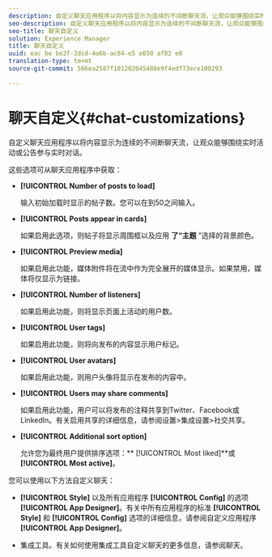 ```yaml
---
description: 自定义聊天应用程序以将内容显示为连续的不间断聊天流，让观众能够围绕实时活动或公告参与实时对话。
seo-description: 自定义聊天应用程序以将内容显示为连续的不间断聊天流，让观众能够围绕实时活动或公告参与实时对话。
seo-title: 聊天自定义
solution: Experience Manager
title: 聊天自定义
uuid: eac be be2f-2dcd-4a6b-ac84-e5 e650 af82 e0
translation-type: tm+mt
source-git-commit: 566ea2587f101202045488e9f4edf73ece100293

---
```



# 聊天自定义{#chat-customizations}

自定义聊天应用程序以将内容显示为连续的不间断聊天流，让观众能够围绕实时活动或公告参与实时对话。



这些选项可从聊天应用程序中获取：

* **[!UICONTROL Number of posts to load]**

   输入初始加载时显示的帖子数。您可以在到50之间输入。

* **[!UICONTROL Posts appear in cards]**

   如果启用此选项，则帖子将显示周围框以及应用 **了“主题** ”选择的背景颜色。

* **[!UICONTROL Preview media]**

   如果启用此功能，媒体附件将在流中作为完全展开的媒体显示。如果禁用，媒体将仅显示为链接。

* **[!UICONTROL Number of listeners]**

   如果启用此功能，则将显示页面上活动的用户数。

* **[!UICONTROL User tags]**

   如果启用此功能，则将向发布的内容显示用户标记。

* **[!UICONTROL User avatars]**

   如果启用此功能，则用户头像将显示在发布的内容中。

* **[!UICONTROL Users may share comments]**

   如果启用此功能，用户可以将发布的注释共享到Twitter、Facebook或LinkedIn。有关启用共享的详细信息，请参阅设置>集成设置>社交共享。

* **[!UICONTROL Additional sort option]**

   允许您为最终用户提供排序选项：** [!UICONTROL Most liked]**或 **[!UICONTROL Most active]**。

您可以使用以下方法自定义聊天：

* **[!UICONTROL Style]** 以及所有应用程序 **[!UICONTROL Config]** 的选项 **[!UICONTROL App Designer]**。有关中所有应用程序的标准 **[!UICONTROL Style]** 和 **[!UICONTROL Config]** 选项的详细信息，请参阅自定义应用程序 **[!UICONTROL App Designer]**。

* 集成工具。有关如何使用集成工具自定义聊天的更多信息，请参阅聊天。

